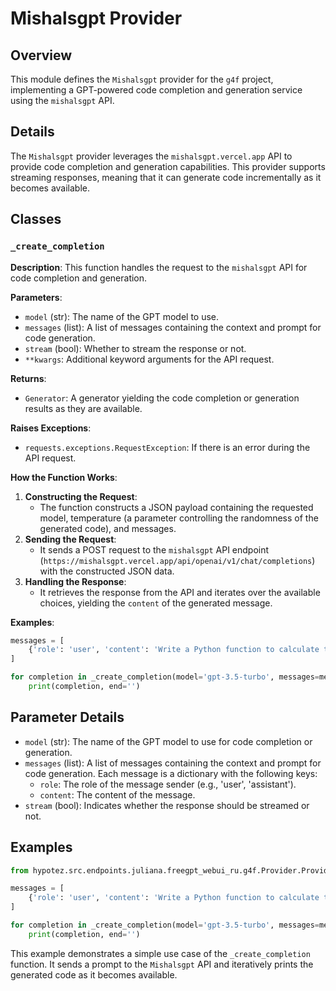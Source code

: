 # Mishalsgpt Provider

## Overview

This module defines the `Mishalsgpt` provider for the `g4f` project, implementing a GPT-powered code completion and generation service using the `mishalsgpt` API.

## Details

The `Mishalsgpt` provider leverages the `mishalsgpt.vercel.app` API to provide code completion and generation capabilities. This provider supports streaming responses, meaning that it can generate code incrementally as it becomes available.

## Classes

### `_create_completion`

**Description**:  This function handles the request to the `mishalsgpt` API for code completion and generation. 

**Parameters**:

- `model` (str): The name of the GPT model to use.
- `messages` (list): A list of messages containing the context and prompt for code generation.
- `stream` (bool): Whether to stream the response or not.
- `**kwargs`: Additional keyword arguments for the API request.

**Returns**:

- `Generator`: A generator yielding the code completion or generation results as they are available.

**Raises Exceptions**:

- `requests.exceptions.RequestException`: If there is an error during the API request.

**How the Function Works**:

1. **Constructing the Request**: 
   - The function constructs a JSON payload containing the requested model, temperature (a parameter controlling the randomness of the generated code), and messages.
2. **Sending the Request**:
   - It sends a POST request to the `mishalsgpt` API endpoint (`https://mishalsgpt.vercel.app/api/openai/v1/chat/completions`) with the constructed JSON data.
3. **Handling the Response**:
   - It retrieves the response from the API and iterates over the available choices, yielding the `content` of the generated message.

**Examples**:

```python
messages = [
    {'role': 'user', 'content': 'Write a Python function to calculate the factorial of a number.'}
]

for completion in _create_completion(model='gpt-3.5-turbo', messages=messages, stream=True):
    print(completion, end='')
```

## Parameter Details

- `model` (str): The name of the GPT model to use for code completion or generation.
- `messages` (list):  A list of messages containing the context and prompt for code generation. Each message is a dictionary with the following keys:
    - `role`: The role of the message sender (e.g., 'user', 'assistant').
    - `content`: The content of the message.
- `stream` (bool): Indicates whether the response should be streamed or not.

## Examples

```python
from hypotez.src.endpoints.juliana.freegpt_webui_ru.g4f.Provider.Providers.Mishalsgpt import _create_completion

messages = [
    {'role': 'user', 'content': 'Write a Python function to calculate the factorial of a number.'}
]

for completion in _create_completion(model='gpt-3.5-turbo', messages=messages, stream=True):
    print(completion, end='')
```

This example demonstrates a simple use case of the `_create_completion` function. It sends a prompt to the `Mishalsgpt` API and iteratively prints the generated code as it becomes available.